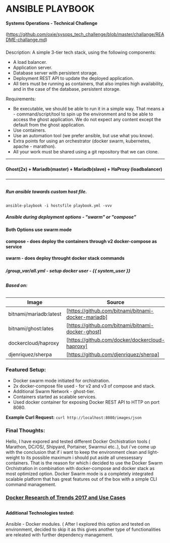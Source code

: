 # ANSIBLE PLAYBOOK
#### **Systems Operations - Technical Challenge** 
(https://github.com/oxie/sysops_tech_challenge/blob/master/challange/README-challange.md)
###
Description:
A simple 3-tier tech stack, using the following components:
- A load balancer.
- Application server.
- Database server with persistent storage.
- Deployment REST API to update the deployed application.
- All tiers must be running as containers, that also implies high availability, and in the case of the database, persistent storage.

Requirements:
 - Be executable, we should be able to run it in a simple way. That means a  - command/script/tool to spin up the environment and to be able to access the ghost application. We do not expect any content except the default from the ghost application.
 - Use containers.
 - Use an automation tool (we prefer ansible, but use what you know).
 - Extra points for using an orchestrator (docker swarm, kubernetes, apache  - marathon).
 - All your work must be shared using a git repository that we can clone.


---------
###
#### **Ghost(2x) + Mariadb(master) + Mariadb(slave) + HaProxy (loadbalancer)**  
###
###
-------------------
##
##### Run ansible towards custom host file.
##
`ansible-playbook -i hostsfile playbook.yml -vvv`

##### **Ansible during deployment options - "swarm" or "compose"**
###
###
**Both Options use swarm mode**
#### **compose - does deploy the containers through v2 docker-compose as service**
#### **swarm - does deploy throught docker stack commands**
###
##### /group_var/all.yml - setup docker user - {{ system_user }}
##
##

##### ***Based on:***
###
##
| Image| Source|
| ------ | ------ |
| bitnami/mariadb:latest| [https://github.com/bitnami/bitnami-docker-mariadb]  |
| bitnami/ghost:lates| [https://github.com/bitnami/bitnami-docker-ghost] |
| dockercloud/haproxy | [https://github.com/docker/dockercloud-haproxy] |
| djenriquez/sherpa| [https://github.com/djenriquez/sherpa] |


### **Featured Setup:**
- Docker swarm mode initiated for orchistration.
- 2x docker-compose file used  - for v2 and v3 of compose and stack.
- Additional Swarm Network - ghost-tier.
- Containers started as scalable services.
- Used docker container for exposing Docker REST API to HTTP on port 8080.

**Example Curl Request:**
` curl http://localhost:8080/images/json `


### Final Thoughts:
Hello, I have expored and tested different Docker Orchistration tools ( Marathon, DC/OS/, Shipyard, Portainer, Swarmui etc..), but i've come up with the conclusion that if i want to keep the environment clean and light-weight to its possible maximum i should put aside all unessessary containers. That is the reason for which i decided to use the Docker Swarm Orchistration in combination with docker-compose and docker stack as most optimized option. Docker Swarm mode is a completely integrated scalable platform that has great features out of the box with a simple CLI command management.

### [**Docker Research of Trends 2017 and Use Cases**](/Thoughts.md)
##
#### Additional Technologies tested:
Ansible - Docker modules. ( After I explored this option and tested on environment, decided to skip it as this gives another type of functionalities are releated with further dependency management.
##
##






